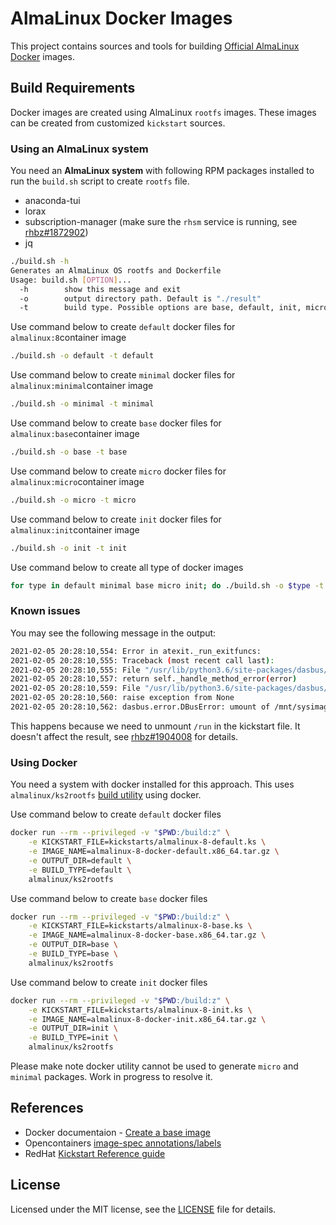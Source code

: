 # AlmaLinux Docker Images

This project contains sources and tools for building [Official AlmaLinux Docker](https://hub.docker.com/_/almalinux)
images.

## Build Requirements

Docker images are created using AlmaLinux `rootfs` images. These images can be created from customized `kickstart` sources.

### Using an AlmaLinux system

You need an **AlmaLinux system** with following RPM packages installed to run the `build.sh` script to create `rootfs` file.

* anaconda-tui
* lorax
* subscription-manager (make sure the `rhsm` service is running, see [rhbz#1872902](https://bugzilla.redhat.com/show_bug.cgi?id=1872902))
* jq

```sh
./build.sh -h
Generates an AlmaLinux OS rootfs and Dockerfile
Usage: build.sh [OPTION]...
  -h        show this message and exit
  -o        output directory path. Default is "./result"
  -t        build type. Possible options are base, default, init, micro and minimal
```

Use command below to create `default` docker files for `almalinux:8`container image

```sh
./build.sh -o default -t default
```

Use command below to create `minimal` docker files for `almalinux:minimal`container image

```sh
./build.sh -o minimal -t minimal
```
Use command below to create `base` docker files for `almalinux:base`container image

```sh
./build.sh -o base -t base
```
Use command below to create `micro` docker files for `almalinux:micro`container image

```sh
./build.sh -o micro -t micro
```
Use command below to create `init` docker files for `almalinux:init`container image

```sh
./build.sh -o init -t init
```
Use command below to create all type of docker images

```sh
for type in default minimal base micro init; do ./build.sh -o $type -t $type; done
```

### Known issues

You may see the following message in the output:

```sh
2021-02-05 20:28:10,554: Error in atexit._run_exitfuncs:
2021-02-05 20:28:10,555: Traceback (most recent call last):
2021-02-05 20:28:10,555: File "/usr/lib/python3.6/site-packages/dasbus/client/handler.py", line 477, in _get_method_reply
2021-02-05 20:28:10,557: return self._handle_method_error(error)
2021-02-05 20:28:10,559: File "/usr/lib/python3.6/site-packages/dasbus/client/handler.py", line 497, in _handle_method_error
2021-02-05 20:28:10,560: raise exception from None
2021-02-05 20:28:10,562: dasbus.error.DBusError: umount of /mnt/sysimage/run failed (32)
```

This happens because we need to unmount `/run` in the kickstart file.
It doesn't affect the result, see
[rhbz#1904008](https://bugzilla.redhat.com/show_bug.cgi?id=1904008) for
details.

### Using Docker

You need a system with docker installed for this approach. This uses `almalinux/ks2rootfs` [build utility](https://github.com/AlmaLinux/ks2rootfs) using docker.

Use command below to create `default` docker files

```sh
docker run --rm --privileged -v "$PWD:/build:z" \
    -e KICKSTART_FILE=kickstarts/almalinux-8-default.ks \
    -e IMAGE_NAME=almalinux-8-docker-default.x86_64.tar.gz \
    -e OUTPUT_DIR=default \
    -e BUILD_TYPE=default \
    almalinux/ks2rootfs
```

Use command below to create `base` docker files

```sh
docker run --rm --privileged -v "$PWD:/build:z" \
    -e KICKSTART_FILE=kickstarts/almalinux-8-base.ks \
    -e IMAGE_NAME=almalinux-8-docker-base.x86_64.tar.gz \
    -e OUTPUT_DIR=base \
    -e BUILD_TYPE=base \
    almalinux/ks2rootfs
```

Use command below to create `init` docker files

```sh
docker run --rm --privileged -v "$PWD:/build:z" \
    -e KICKSTART_FILE=kickstarts/almalinux-8-init.ks \
    -e IMAGE_NAME=almalinux-8-docker-init.x86_64.tar.gz \
    -e OUTPUT_DIR=init \
    -e BUILD_TYPE=init \
    almalinux/ks2rootfs
```

Please make note docker utility cannot be used to generate `micro` and `minimal` packages. Work in progress to resolve it.

## References

* Docker documentaion - [Create a base image](https://docs.docker.com/develop/develop-images/baseimages/)
* Opencontainers [image-spec annotations/labels](https://github.com/opencontainers/image-spec/blob/master/annotations.md)
* RedHat [Kickstart Reference guide](https://access.redhat.com/documentation/en-us/red_hat_enterprise_linux/8/html/system_design_guide/kickstart-script-file-format-reference_system-design-guide)

## License

Licensed under the MIT license, see the [LICENSE](LICENSE) file for details.
